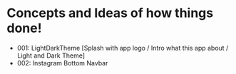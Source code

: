 # Concepts and Ideas of how things done!

- 001: LightDarkTheme [Splash with app logo / Intro what this app about / Light and Dark Theme]
- 002: Instagram Bottom Navbar
